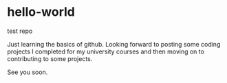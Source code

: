 # hello-world
test repo

Just learning the basics of github.  Looking forward to posting some coding projects I completed for my university courses and then moving on to contributing to some projects.

See you soon.
